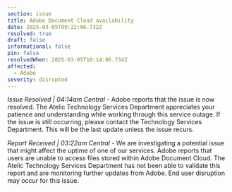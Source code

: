 ```yaml
---
section: issue
title: Adobe Document Cloud availability
date: 2025-03-05T09:22:06.732Z
resolved: true
draft: false
informational: false
pin: false
resolvedWhen: 2025-03-05T10:14:06.734Z
affected:
  - Adobe
severity: disrupted
---
```

*Issue Resolved | 04:14am Central* - Adobe reports that the issue is now resolved. The Atelic Technology Services Department appreciates your patience and understanding while working through this service outage. If the issue is still occurring, please contact the Technology Services Department. This will be the last update unless the issue recurs.

*Report Received | 03:22am Central* - We are investigating a potential issue that might affect the uptime of one of our services. Adobe reports that users are unable to access files stored within Adobe Document Cloud. The Atelic Technology Services Department has not been able to validate this report and are monitoring further updates from Adobe. End user disruption may occur for this issue.